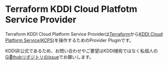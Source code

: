 # Terraform KDDI Cloud Platfotm Service Provider

Terraform KDDI Cloud Platform Service Providerは[Terraform](https://www.terraform.io/)から[KDDI Cloud Platform Service(KCPS)](http://www.kddi.com/business/cloud/iaas-paas-daas/cloud-platform/)を操作するためのProvider Pluginです。

KDDI非公式であるため、お問い合わせやご要望はKDDI様宛ではなく私個人の[Githubリポジトリのissue](https://github.com/ezoiwana/terraform-provider-kcps/issues)でお願いします。
